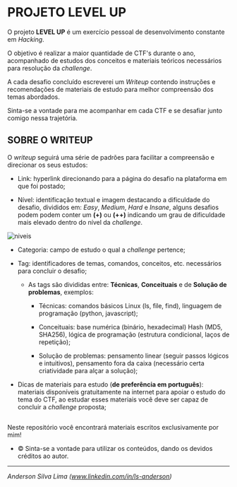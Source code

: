 # PROJETO LEVEL UP

O projeto __LEVEL UP__ é um exercício pessoal de desenvolvimento constante em _Hacking_.

O objetivo é realizar a maior quantidade de CTF's durante o ano, acompanhado de estudos dos conceitos e materiais teóricos necessários para resolução da _challenge_.

A cada desafio concluído escreverei um _Writeup_ contendo instruções e recomendações de materiais de estudo para melhor compreensão dos temas abordados.

Sinta-se a vontade para me acompanhar em cada CTF e se desafiar junto comigo nessa trajetória.

## SOBRE O WRITEUP

O _writeup_ seguirá uma série de padrões para facilitar a compreensão e direcionar os seus estudos:
* Link: hyperlink direcionando para a página do desafio na plataforma em que foi postado;

* Nível: identificação textual e imagem destacando a dificuldade do desafio, divididos em: _Easy_, _Medium_, _Hard_ e _Insane_, alguns desafios podem podem conter um __(+)__ ou __(++)__ indicando um grau de dificuldade mais elevado dentro do nível da _challenge_.
  
![niveis](https://github.com/ETR00M/Level-Up/assets/145224019/98dc703c-c0cf-4d90-a25a-bd064b91ddeb)
  
* Categoria: campo de estudo o qual a _challenge_ pertence;
  
* Tag: identificadores de temas, comandos, conceitos, etc. necessários para concluir o desafio;
  
  * As tags são divididas entre: __Técnicas__, __Conceituais__ e de __Solução de problemas__, exemplos:
    
    * Técnicas: comandos básicos Linux (ls, file, find), linguagem de programação (python, javascript);
      
    * Conceituais: base numérica (binário, hexadecimal) Hash (MD5, SHA256), lógica de programação (estrutura condicional, laços de repetição);
      
    * Solução de problemas: pensamento linear (seguir passos lógicos e intuitivos), pensamento fora da caixa (necessário certa criatividade para alçar a solução);
  
* Dicas de materiais para estudo (__de preferência em português__): materiais disponíveis gratuitamente na internet para apoiar o estudo do tema do CTF, ao estudar esses materiais você deve ser capaz de concluir a _challenge_ proposta;
   
##

Neste repositório você encontrará materiais escritos exclusivamente por mim!
- ©️ Sinta-se a vontade para utilizar os conteúdos, dando os devidos créditos ao autor.

***
_Anderson Silva Lima (www.linkedin.com/in/ls-anderson)_
